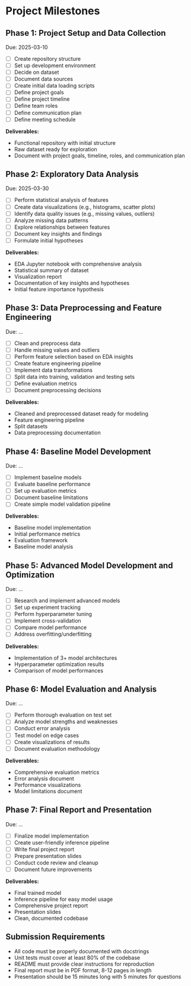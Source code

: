 # Project Milestones

## Phase 1: Project Setup and Data Collection
Due: 2025-03-10
- [ ] Create repository structure
- [ ] Set up development environment
- [ ] Decide on dataset
- [ ] Document data sources
- [ ] Create initial data loading scripts
- [ ] Define project goals
- [ ] Define project timeline
- [ ] Define team roles
- [ ] Define communication plan
- [ ] Define meeting schedule

**Deliverables:**
- Functional repository with initial structure
- Raw dataset ready for exploration
- Document with project goals, timeline, roles, and communication plan

## Phase 2: Exploratory Data Analysis
Due: 2025-03-30
- [ ] Perform statistical analysis of features
- [ ] Create data visualizations (e.g., histograms, scatter plots)
- [ ] Identify data quality issues (e.g., missing values, outliers)
- [ ] Analyze missing data patterns
- [ ] Explore relationships between features
- [ ] Document key insights and findings
- [ ] Formulate initial hypotheses

**Deliverables:**
- EDA Jupyter notebook with comprehensive analysis
- Statistical summary of dataset
- Visualization report
- Documentation of key insights and hypotheses
- Initial feature importance hypothesis

## Phase 3: Data Preprocessing and Feature Engineering
Due: ...
- [ ] Clean and preprocess data
- [ ] Handle missing values and outliers
- [ ] Perform feature selection based on EDA insights
- [ ] Create feature engineering pipeline
- [ ] Implement data transformations
- [ ] Split data into training, validation and testing sets
- [ ] Define evaluation metrics
- [ ] Document preprocessing decisions

**Deliverables:**
- Cleaned and preprocessed dataset ready for modeling
- Feature engineering pipeline
- Split datasets
- Data preprocessing documentation

## Phase 4: Baseline Model Development
Due: ...

- [ ] Implement baseline models
- [ ] Evaluate baseline performance
- [ ] Set up evaluation metrics
- [ ] Document baseline limitations
- [ ] Create simple model validation pipeline

**Deliverables:**
- Baseline model implementation
- Initial performance metrics
- Evaluation framework
- Baseline model analysis

## Phase 5: Advanced Model Development and Optimization
Due: ...

- [ ] Research and implement advanced models
- [ ] Set up experiment tracking
- [ ] Perform hyperparameter tuning
- [ ] Implement cross-validation
- [ ] Compare model performance
- [ ] Address overfitting/underfitting

**Deliverables:**
- Implementation of 3+ model architectures
- Hyperparameter optimization results
- Comparison of model performances

## Phase 6: Model Evaluation and Analysis
Due: ...

- [ ] Perform thorough evaluation on test set
- [ ] Analyze model strengths and weaknesses
- [ ] Conduct error analysis
- [ ] Test model on edge cases
- [ ] Create visualizations of results
- [ ] Document evaluation methodology

**Deliverables:**
- Comprehensive evaluation metrics
- Error analysis document
- Performance visualizations
- Model limitations document

## Phase 7: Final Report and Presentation
Due: ...

- [ ] Finalize model implementation
- [ ] Create user-friendly inference pipeline
- [ ] Write final project report
- [ ] Prepare presentation slides
- [ ] Conduct code review and cleanup
- [ ] Document future improvements

**Deliverables:**
- Final trained model
- Inference pipeline for easy model usage
- Comprehensive project report
- Presentation slides
- Clean, documented codebase

## Submission Requirements
- All code must be properly documented with docstrings
- Unit tests must cover at least 80% of the codebase
- README must provide clear instructions for reproduction
- Final report must be in PDF format, 8-12 pages in length
- Presentation should be 15 minutes long with 5 minutes for questions
